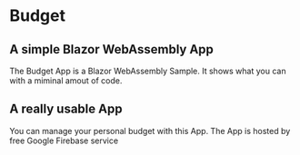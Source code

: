 # Budget

## A simple Blazor WebAssembly App
The Budget App is a Blazor WebAssembly Sample.
It shows what you can with a miminal amout of code.

## A really usable App
You can manage your personal budget with this App.
The App is hosted by free Google Firebase service